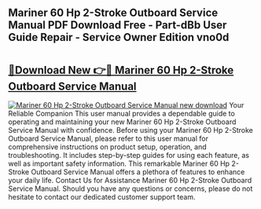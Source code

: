 ## Mariner 60 Hp 2-Stroke Outboard Service Manual PDF Download Free - Part-dBb User Guide Repair - Service Owner Edition vno0d

# <h2><a href="http://bc9834.oget.top/?id=Mariner+60+Hp+2-Stroke+Outboard+Service+Manual">🔗Download New 👉🔴 Mariner 60 Hp 2-Stroke Outboard Service Manual</a></h2>

[![Mariner 60 Hp 2-Stroke Outboard Service Manual new download](https://i.imgur.com/5g1atiW.png)](http://bc9834.oget.top/?id=Mariner+60+Hp+2-Stroke+Outboard+Service+Manual)
Your Reliable Companion This user manual provides a dependable guide to operating and maintaining your new Mariner 60 Hp 2-Stroke Outboard Service Manual with confidence. Before using your Mariner 60 Hp 2-Stroke Outboard Service Manual, please refer to this user manual for comprehensive instructions on product setup, operation, and troubleshooting. It includes step-by-step guides for using each feature, as well as important safety information. This remarkable Mariner 60 Hp 2-Stroke Outboard Service Manual offers a plethora of features to enhance your daily life. Contact Us for Assistance Mariner 60 Hp 2-Stroke Outboard Service Manual. Should you have any questions or concerns, please do not hesitate to contact our dedicated customer support team.
